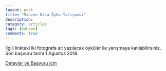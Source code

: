 ```yaml
---
layout: post
title: "Mahzen Kısa Öykü Yarışması"
description: 
category: articles
tags: [mahzen]
comments: true
---
```


İlgili linkteki iki fotografa ait yazılacak öyküler ile yarışmaya katılabilirsiniz. Son başvuru tarihi 1 Ağustos 2018.

[Detaylar ve Başvuru için](http://mahzen.org/index.php/2018/07/05/kisa-oyku-yarismasi/)